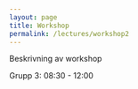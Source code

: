 ```yaml
---
layout: page
title: Workshop
permalink: /lectures/workshop2
---
```


Beskrivning av workshop

Grupp 3: 08:30 - 12:00
